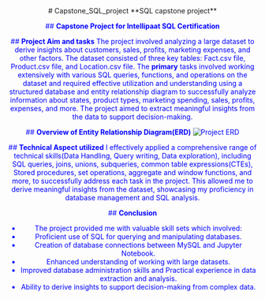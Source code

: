 <center># Capstone_SQL_project
**SQL capstone project**

<font color="blue">##  **Capstone Project for Intellipaat SQL Certification**

<font color="blue">## **Project Aim and tasks**
The project involved analyzing a large dataset to derive insights about customers, sales, profits, marketing expenses, and other factors. The dataset consisted of three key tables: Fact.csv file, Product.csv file, and Location.csv file. 
The **primary** tasks involved working extensively with various SQL queries, functions, and operations on the dataset and required effective utilization and understanding using a structured database and entity relationship diagram 
to successfully analyze information about states, product types, marketing spending, sales, profits, expenses, and more. The project aimed to extract meaningful insights from the data to support decision-making.

<font color="blue">## **Overview of Entity Relationship Diagram(ERD)**
![Project ERD]("tinywow_SQL_ERD_32243206.jpg")


<font color="blue">## **Technical Aspect utilized**
I effectively applied a comprehensive range of technical skills(Data Handling, Query writing, Data exploration), including SQL queries, joins, unions, subqueries,  common table expressions(CTEs), Stored procedures, 
set operations, aggregate and window functions, and more, to successfully address each task in the project. This allowed me to derive meaningful insights from the dataset, showcasing my proficiency in database management and SQL analysis.

<font color="blue">## **Conclusion**
- The project provided me with valuable skill sets which involved:
- Proficient use of SQL for querying and manipulating databases.
- Creation of database connections between MySQL and Jupyter Notebook.
- Enhanced understanding of working with large datasets.
- Improved database administration skills and Practical experience in data extraction and analysis.
- Ability to derive insights to support decision-making from complex data.












